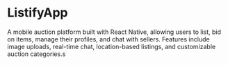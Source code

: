 # ListifyApp
A mobile auction platform built with React Native, allowing users to list, bid on items, manage their profiles, and chat with sellers. Features include image uploads, real-time chat, location-based listings, and customizable auction categories.s
